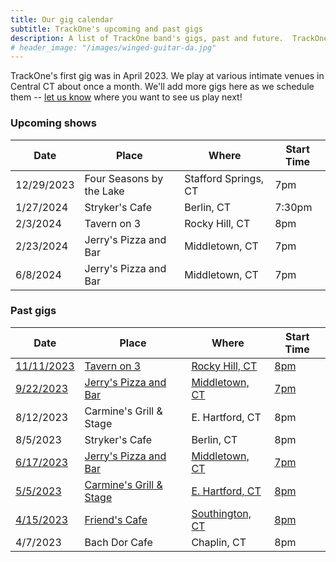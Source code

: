 ```yaml
---
title: Our gig calendar
subtitle: TrackOne's upcoming and past gigs
description: A list of TrackOne band's gigs, past and future.  TrackOne is a rock & roll cover band in Central Connecticut.
# header_image: "/images/winged-guitar-da.jpg"
---
```


TrackOne's first gig was in April 2023.
We play at various intimate venues in Central CT about once a month.
We'll add more gigs here as we schedule them -- [let us know](/contact) where you want to see us play next!



### Upcoming shows

| Date            | Place                        | Where                | Start Time  |
|-----------------|------------------------------|----------------------|-------------|
| 12/29/2023      | Four Seasons by the Lake     | Stafford Springs, CT | 7pm         |
| 1/27/2024       | Stryker's Cafe               | Berlin, CT           | 7:30pm      |
| 2/3/2024        | Tavern on 3                  | Rocky Hill, CT       | 8pm         |
| 2/23/2024       | Jerry's Pizza and Bar        | Middletown, CT       | 7pm         |
| 6/8/2024        | Jerry's Pizza and Bar        | Middletown, CT       | 7pm         |



### Past gigs

| Date            | Place                        | Where                | Start Time  |
|-----------------|------------------------------|----------------------|-------------|
| [11/11/2023][1] | [Tavern on 3][1]             | [Rocky Hill, CT][1]  | [8pm][1]    |
| [9/22/2023][2]  | [Jerry's Pizza and Bar][2]   | [Middletown, CT][2]  | [7pm][2]    |
| 8/12/2023       | Carmine's Grill & Stage      | E. Hartford, CT      | 8pm         |
| 8/5/2023        | Stryker's Cafe               | Berlin, CT           | 8pm         |
| [6/17/2023][4]  | [Jerry's Pizza and Bar][4]   | [Middletown, CT][4]  | [7pm][4]    |
| [5/5/2023][3]   | [Carmine's Grill & Stage][3] | [E. Hartford, CT][3] | [8pm][3]    |
| [4/15/2023][5]  | [Friend's Cafe][5]           | [Southington, CT][5] | [8pm][5]    |
| 4/7/2023        | Bach Dor Cafe                | Chaplin, CT          | 8pm         |

[1]: /2023/10/11/veterans-day-gig.html
[2]: /2023/09/13/gig-and-giveaway.html
[3]: /2023/05/05/carmines.html
[4]: /2023/06/18/jerrys.html
[5]: /2023/09/16/demo-video.html

